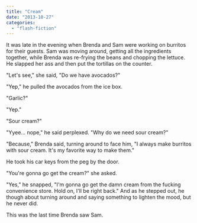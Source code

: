 ```yaml
---
title: "Cream"
date: "2013-10-27"
categories: 
  - "flash-fiction"
---
```


It was late in the evening when Brenda and Sam were working on burritos for their guests. Sam was moving around, getting all the ingredients together, while Brenda was re-frying the beans and chopping the lettuce. He slapped her ass and then put the tortillas on the counter.

"Let's see," she said, "Do we have avocados?"

"Yep," he pulled the avocados from the ice box.

"Garlic?"

"Yep."

"Sour cream?"

"Yyee... nope," he said perplexed. "Why do we need sour cream?"

"Because," Brenda said, turning around to face him, "I always make burritos with sour cream. It's my favorite way to make them."

He took his car keys from the peg by the door.

"You're gonna go get the cream?" she asked.

"Yes," he snapped, "I'm gonna go get the damn cream from the fucking convenience store. Hold on, I'll be right back." And as he stepped out, he though about turning around and saying something to lighten the mood, but he never did.

This was the last time Brenda saw Sam.

